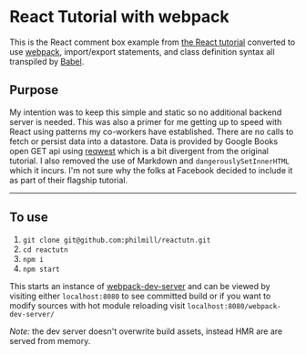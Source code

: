 # React Tutorial with webpack
This is the React comment box example from [the React tutorial](http://facebook.github.io/react/docs/tutorial.html) converted to use [webpack](https://webpack.github.io/), import/export statements, and class definition syntax all transpiled by [Babel](http://babeljs.io/).

## Purpose
My intention was to keep this simple and static so no additional backend server is needed. This was also a primer for me getting up to speed with React using patterns my co-workers have established. There are no calls to fetch or persist data into a datastore. Data is provided by Google Books open GET api using [reqwest](https://github.com/ded/reqwest) which is a bit divergent from the original tutorial. I also removed the use of Markdown and `dangerouslySetInnerHTML` which it incurs. I'm not sure why the folks at Facebook decided to include it as part of their flagship tutorial.

***

## To use
1. `git clone git@github.com:philmill/reactutn.git`
2. `cd reactutn`
3. `npm i`
4. `npm start`

This starts an instance of [webpack-dev-server](http://webpack.github.io/docs/webpack-dev-server.html) and can be viewed by visiting either `localhost:8080` to see committed build or if you want to modify sources with hot module reloading visit `localhost:8080/webpack-dev-server/`

*Note:* the dev server doesn't overwrite build assets, instead HMR are are served from memory.
